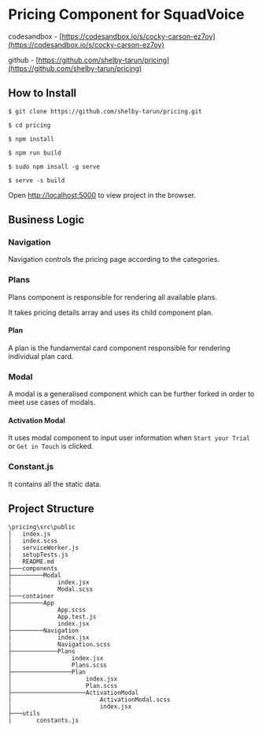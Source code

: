 # Pricing Component for SquadVoice

codesandbox - [https://codesandbox.io/s/cocky-carson-ez7oy](https://codesandbox.io/s/cocky-carson-ez7oy)

github - [https://github.com/shelby-tarun/pricing](https://github.com/shelby-tarun/pricing)

## How to Install

```
$ git clone https://github.com/shelby-tarun/pricing.git

$ cd pricing

$ npm install

$ npm run build

$ sudo npm insall -g serve

$ serve -s build
```

Open [http://localhost:5000](http://localhost:5000) to view project in the browser.

## Business Logic

### Navigation

Navigation controls the pricing page according to the categories.

### Plans

Plans component is responsible for rendering all available plans.

It takes pricing details array and uses its child component plan.

#### Plan

A plan is the fundamental card component responsible for rendering individual plan card.

### Modal

A modal is a generalised component which can be further forked in order to meet use cases of modals.

#### Activation Modal

It uses modal component to input user information when `Start your Trial` or `Get in Touch` is clicked.

### Constant.js

It contains all the static data.

## Project Structure

```
\pricing\src\public
│   index.js
|   index.scss
|   serviceWorker.js
|   setupTests.js
|   README.md
├───components
├─────────Modal
|             index.jsx
|             Modal.scss
├───container
├─────────App
│             App.scss
│             App.test.js
│             index.jsx
├─────────Navigation
|             index.jsx
|             Navigation.scss
├─────────────Plans
│                 index.jsx
│                 Plans.scss
├─────────────────Plan
│                     index.jsx
│                     Plan.scss
├─────────────────────ActivationModal
|                         ActivationModal.scss
|                         index.jsx
├───utils
|       constants.js
```

